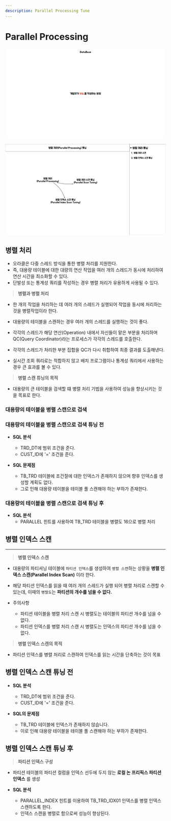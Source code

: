 ```yaml
---
description: Parallel Processing Tune
---
```


# Parallel Processing

![표지](../../images/oracle/parallel_processing/parallel_processing.001.jpeg)

![Keyword Graph](../../images/oracle/parallel_processing/parallel_processing.002.jpeg)

## 병렬 처리

- 오라클은 다중 스레드 방식을 통한 병렬 처리를 지원한다.
- 즉, 대용량 테이블에 대한 대량의 연산 작업을 여러 개의 스레드가 동시에 처리하여 연산 시간을 최소화할 수 있다.
- 단발성 또는 통계성 쿼리를 작성하는 경우 병렬 처리가 유용하게 사용될 수 있다.

> **병렬과 병렬 처리**

- 한 개의 작업을 처리하는 데 여러 개의 스레드가 실행되어 작업을 동시에 처리하는 것을 병렬작업이라 한다.
- 대용량의 테이블을 스캔하는 경우 여러 개의 스레드를 실행하는 것이 좋다.
- 각각의 스레드가 해당 연산(Operation) 내에서 자신들이 맡은 부분을 처리하며 QC(Query Coordinator)라는 프로세스가 각각의 스레드를 호출한다.
- 각각의 스레드가 처리한 부분 집합을 QC가 다시 취합하여 최종 결과를 도출해낸다.

- 실시간 조회 쿼리로는 적합하지 않고 배치 프로그램이나 통계성 쿼리에서 사용하는 경우 큰 효과를 볼 수 있다.

> **병렬 스캔 튜닝의 목적**

- 대용량의 큰 테이블을 검색할 떄 병렬 처리 기법을 사용하여 성능을 향상시키는 것을 목표로 한다.

### 대용량의 테이블을 병렬 스캔으로 검색

### 대용량의 테이블을 병렬 스캔으로 검색 튜닝 전

- **SQL 분석**
    - TRD_DT에 범위 조건을 준다.
    - CUST_ID에 '=' 조건을 준다.

- **SQL 문제점**
    - TB_TRD 테이블에 조건절에 대한 인덱스가 존재하지 않으며 향후 인덱스를 생성할 계획도 없다.
    - 그로 인해 대용량 테이블을 테이블 풀 스캔해야 하는 부하가 존재한다.

### 대용량의 테이블을 병렬 스캔으로 검색 튜닝 후

- **SQL 분석**
    - PARALLEL 힌트를 사용하여 TB_TRD 테이블을 병렬도 16으로 병렬 처리

## 병렬 인덱스 스캔

---

> **병렬 인덱스 스캔**

- 대용량의 파티셔닝 테이블에 `파티션 인덱스`를 생성하여 `병렬 스캔`하는 상황을 **병렬 인덱스 스캔(Parallel Index Scan)** 이라 한다.
- 해당 파티션 인덱스를 읽을 때 여러 개의 스레드가 실행 되어 병렬 처리로 스캔할 수 있는데, 이때의 `병렬도`는 **파티션의 개수를 넘을 수 없다.**

- 주의사항
    - 파티션 테이블을 병렬 처리 스캔 시 병렬도는 테이블의 파티션 개수를 넘을 수 없다.
    - 파티션 인덱스를 병렬 처리 스캔 시 병렬도는 인덱스의 파티션 개수를 넘을 수 없다.

> **병렬 인덱스 스캔의 목적**

- 파티션 인덱스를 병렬 처리로 스캔하여 인덱스를 읽는 시간을 단축하는 것이 목표

## 병렬 인덱스 스캔 튜닝 전

- **SQL 분석**
    - TRD_DT에 범위 조건을 준다.
    - CUST_ID에 '=' 조건을 준다.

- **SQL의 문제점**
    - TB_TRD 테이블에 인덱스가 존재하지 않습니다.
    - 이로 인해 대용량 테이블을 테이블 풀 스캔해야 하는 부하가 존재한다.

## 병렬 인덱스 스캔 튜닝 후

> **파티션 인덱스 구성**

- 파티션 테이블의 파티션 컬럼을 인덱스 선두에 두지 않는 **로컬 논 프리픽스 파티션 인덱스** 를 생성

- **SQL 분석**
  - PARALLEL_INDEX 힌트를 이용하여 TB_TRD_IDX01 인덱스를 병렬 인덱스 스캔하도록 한다.
  - 인덱스 스캔을 병렬로 함으로써 성능이 향상된다.